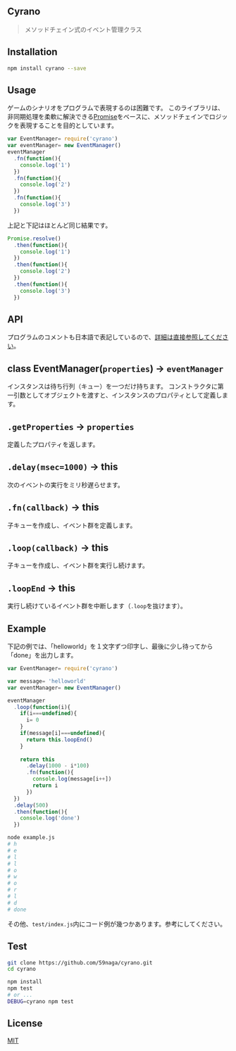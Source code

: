 Cyrano
---

> メソッドチェイン式のイベント管理クラス

Installation
---

```bash
npm install cyrano --save
```

Usage
---

ゲームのシナリオをプログラムで表現するのは困難です。
このライブラリは、非同期処理を柔軟に解決できる[Promise](http://azu.github.io/promises-book/#chapter1-what-is-promise)をベースに、メソッドチェインでロジックを表現することを目的としています。

```js
var EventManager= require('cyrano')
var eventManager= new EventManager()
eventManager
  .fn(function(){
    console.log('1')
  })
  .fn(function(){
    console.log('2')
  })
  .fn(function(){
    console.log('3')
  })
```

上記と下記はほとんど同じ結果です。

```js
Promise.resolve()
  .then(function(){
    console.log('1')
  })
  .then(function(){
    console.log('2')
  })
  .then(function(){
    console.log('3')
  })
```

API
---

プログラムのコメントも日本語で表記しているので、[詳細は直接参照してください](./src/index.js)。

## class EventManager(`properties`) -> `eventManager`

インスタンスは待ち行列（キュー）を一つだけ持ちます。
コンストラクタに第一引数としてオブジェクトを渡すと、インスタンスのプロパティとして定義します。

## `.getProperties` -> `properties`

定義したプロパティを返します。

## `.delay(msec=1000)` -> this

次のイベントの実行をミリ秒遅らせます。

## `.fn(callback)` -> this

子キューを作成し、イベント群を定義します。

## `.loop(callback)` -> this

子キューを作成し、イベント群を実行し続けます。

## `.loopEnd` -> this

実行し続けているイベント群を中断します（`.loop`を抜けます）。

Example
---

下記の例では、「helloworld」を１文字ずつ印字し、最後に少し待ってから「done」を出力します。

```js
var EventManager= require('cyrano')

var message= 'helloworld'
var eventManager= new EventManager()

eventManager
  .loop(function(i){
    if(i===undefined){
      i= 0
    }
    if(message[i]===undefined){
      return this.loopEnd()
    }
    
    return this
      .delay(1000 - i*100)
      .fn(function(){
        console.log(message[i++])
        return i
      })
  })
  .delay(500)
  .then(function(){
    console.log('done')
  })
```

```bash
node example.js
# h
# e
# l
# l
# o
# w
# o
# r
# l
# d
# done
```

その他、`test/index.js`内にコード例が幾つかあります。参考にしてください。

Test
---
```bash
git clone https://github.com/59naga/cyrano.git
cd cyrano

npm install
npm test
# or ...
DEBUG=cyrano npm test
```

License
---
[MIT](http://59naga.mit-license.org/)